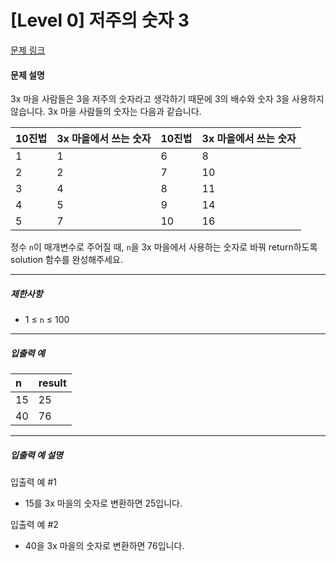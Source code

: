 # [Level 0] 저주의 숫자 3

[문제 링크](https://school.programmers.co.kr/learn/courses/30/lessons/120871)

#### 문제 설명

3x 마을 사람들은 3을 저주의 숫자라고 생각하기 때문에 3의 배수와 숫자 3을 사용하지 않습니다. 3x 마을 사람들의 숫자는 다음과 같습니다.

|10진법|3x 마을에서 쓰는 숫자|10진법|3x 마을에서 쓰는 숫자|
|:---|:---|:---|:---|
|1|1|6|8|
|2|2|7|10|
|3|4|8|11|
|4|5|9|14|
|5|7|10|16|

정수 ```n```이 매개변수로 주어질 때, ```n```을 3x 마을에서 사용하는 숫자로 바꿔 return하도록 solution 함수를 완성해주세요.

---

##### 제한사항

- 1 ≤ ```n``` ≤ 100

---

##### 입출력 예

|n|result|
|:---|:---|
|15|25|
|40|76|

---

##### 입출력 예 설명

입출력 예 #1

- 15를 3x 마을의 숫자로 변환하면 25입니다.

입출력 예 #2

- 40을 3x 마을의 숫자로 변환하면 76입니다.
